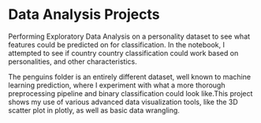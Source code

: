 # Data Analysis Projects

Performing Exploratory Data Analysis on a personality dataset to see what features could be predicted on for classification. In the notebook, I attempted to see if country country classification could work based on personalities, and other characteristics.




The penguins folder is an entirely different dataset, well known to machine learning prediction, where I experiment with what a more thorough preprocessing pipeline and  binary classification could look like.This project shows my use of various advanced data visualization tools, like the 3D scatter plot in plotly, as well as basic data wrangling.
